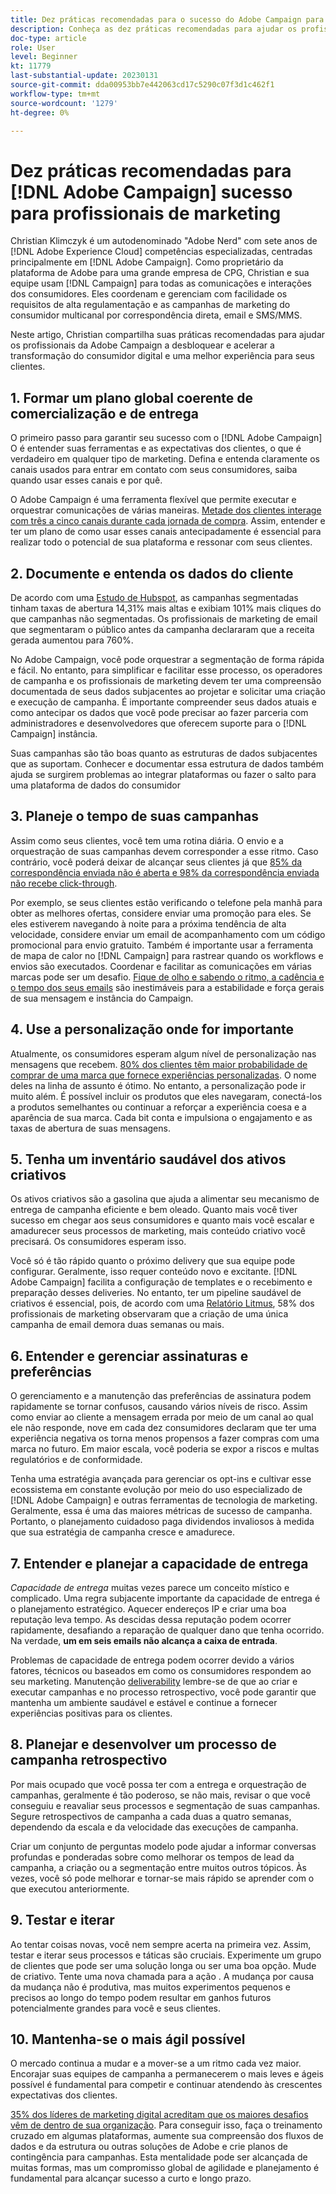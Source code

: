 ```yaml
---
title: Dez práticas recomendadas para o sucesso do Adobe Campaign para profissionais de marketing
description: Conheça as dez práticas recomendadas para ajudar os profissionais da Adobe Campaign a desbloquear e acelerar a transformação do consumidor digital e obter uma melhor experiência para seus clientes.
doc-type: article
role: User
level: Beginner
kt: 11779
last-substantial-update: 20230131
source-git-commit: dda00953bb7e442063cd17c5290c07f3d1c462f1
workflow-type: tm+mt
source-wordcount: '1279'
ht-degree: 0%

---
```



# Dez práticas recomendadas para [!DNL Adobe Campaign] sucesso para profissionais de marketing

Christian Klimczyk é um autodenominado &quot;Adobe Nerd&quot; com sete anos de [!DNL Adobe Experience Cloud] competências especializadas, centradas principalmente em [!DNL Adobe Campaign]. Como proprietário da plataforma de Adobe para uma grande empresa de CPG, Christian e sua equipe usam [!DNL Campaign] para todas as comunicações e interações dos consumidores. Eles coordenam e gerenciam com facilidade os requisitos de alta regulamentação e as campanhas de marketing do consumidor multicanal por correspondência direta, email e SMS/MMS.

Neste artigo, Christian compartilha suas práticas recomendadas para ajudar os profissionais da Adobe Campaign a desbloquear e acelerar a transformação do consumidor digital e uma melhor experiência para seus clientes.


## 1. Formar um plano global coerente de comercialização e de entrega

O primeiro passo para garantir seu sucesso com o [!DNL Adobe Campaign] O é entender suas ferramentas e as expectativas dos clientes, o que é verdadeiro em qualquer tipo de marketing. Defina e entenda claramente os canais usados para entrar em contato com seus consumidores, saiba quando usar esses canais e por quê.

O Adobe Campaign é uma ferramenta flexível que permite executar e orquestrar comunicações de várias maneiras. [Metade dos clientes interage com três a cinco canais durante cada jornada de compra](https://www.mckinsey.com/capabilities/operations/our-insights/redefine-the-omnichannel-approach-focus-on-what-truly-matters). Assim, entender e ter um plano de como usar esses canais antecipadamente é essencial para realizar todo o potencial de sua plataforma e ressonar com seus clientes.

## 2. Documente e entenda os dados do cliente

De acordo com uma [Estudo de Hubspot](https://www.linkedin.com/pulse/customer-segmentation-effective-b2b-business-industry-sabreen), as campanhas segmentadas tinham taxas de abertura 14,31% mais altas e exibiam 101% mais cliques do que campanhas não segmentadas. Os profissionais de marketing de email que segmentaram o público antes da campanha declararam que a receita gerada aumentou para 760%.

No Adobe Campaign, você pode orquestrar a segmentação de forma rápida e fácil. No entanto, para simplificar e facilitar esse processo, os operadores de campanha e os profissionais de marketing devem ter uma compreensão documentada de seus dados subjacentes ao projetar e solicitar uma criação e execução de campanha. É importante compreender seus dados atuais e como antecipar os dados que você pode precisar ao fazer parceria com administradores e desenvolvedores que oferecem suporte para o [!DNL Campaign] instância.

Suas campanhas são tão boas quanto as estruturas de dados subjacentes que as suportam. Conhecer e documentar essa estrutura de dados também ajuda se surgirem problemas ao integrar plataformas ou fazer o salto para uma plataforma de dados do consumidor

## 3. Planeje o tempo de suas campanhas

Assim como seus clientes, você tem uma rotina diária. O envio e a orquestração de suas campanhas devem corresponder a esse ritmo. Caso contrário, você poderá deixar de alcançar seus clientes já que [85% da correspondência enviada não é aberta e 98% da correspondência enviada não recebe click-through](https://www.validity.com/resource-center/state-of-email-2021/).

Por exemplo, se seus clientes estão verificando o telefone pela manhã para obter as melhores ofertas, considere enviar uma promoção para eles. Se eles estiverem navegando à noite para a próxima tendência de alta velocidade, considere enviar um email de acompanhamento com um código promocional para envio gratuito. Também é importante usar a ferramenta de mapa de calor no [!DNL Campaign] para rastrear quando os workflows e envios são executados. Coordenar e facilitar as comunicações em várias marcas pode ser um desafio. [Fique de olho e sabendo o ritmo, a cadência e o tempo dos seus emails](https://experienceleaguecommunities.adobe.com/t5/adobe-campaign-classic-blogs/predictive-send-time-optimization-with-adobe-campaign/ba-p/561554) são inestimáveis para a estabilidade e força gerais de sua mensagem e instância do Campaign.

## 4. Use a personalização onde for importante

Atualmente, os consumidores esperam algum nível de personalização nas mensagens que recebem. [80% dos clientes têm maior probabilidade de comprar de uma marca que fornece experiências personalizadas](https://us.epsilon.com/power-of-me). O nome deles na linha de assunto é ótimo. No entanto, a personalização pode ir muito além. É possível incluir os produtos que eles navegaram, conectá-los a produtos semelhantes ou continuar a reforçar a experiência coesa e a aparência de sua marca. Cada bit conta e impulsiona o engajamento e as taxas de abertura de suas mensagens.

## 5. Tenha um inventário saudável dos ativos criativos

Os ativos criativos são a gasolina que ajuda a alimentar seu mecanismo de entrega de campanha eficiente e bem oleado. Quanto mais você tiver sucesso em chegar aos seus consumidores e quanto mais você escalar e amadurecer seus processos de marketing, mais conteúdo criativo você precisará. Os consumidores esperam isso.

Você só é tão rápido quanto o próximo delivery que sua equipe pode configurar. Geralmente, isso requer conteúdo novo e excitante. [!DNL Adobe Campaign] facilita a configuração de templates e o recebimento e preparação desses deliveries. No entanto, ter um pipeline saudável de criativos é essencial, pois, de acordo com uma [Relatório Litmus](https://www.litmus.com/resources/state-of-email/), 58% dos profissionais de marketing observaram que a criação de uma única campanha de email demora duas semanas ou mais.

## 6. Entender e gerenciar assinaturas e preferências

O gerenciamento e a manutenção das preferências de assinatura podem rapidamente se tornar confusos, causando vários níveis de risco. Assim como enviar ao cliente a mensagem errada por meio de um canal ao qual ele não responde, nove em cada dez consumidores declaram que ter uma experiência negativa os torna menos propensos a fazer compras com uma marca no futuro. Em maior escala, você poderia se expor a riscos e multas regulatórios e de conformidade.

Tenha uma estratégia avançada para gerenciar os opt-ins e cultivar esse ecossistema em constante evolução por meio do uso especializado de [!DNL Adobe Campaign] e outras ferramentas de tecnologia de marketing. Geralmente, essa é uma das maiores métricas de sucesso de campanha. Portanto, o planejamento cuidadoso paga dividendos invaliosos à medida que sua estratégia de campanha cresce e amadurece.

## 7. Entender e planejar a capacidade de entrega

_Capacidade de entrega_ muitas vezes parece um conceito místico e complicado. Uma regra subjacente importante da capacidade de entrega é o planejamento estratégico. Aquecer endereços IP e criar uma boa reputação leva tempo. As descidas dessa reputação podem ocorrer rapidamente, desafiando a reparação de qualquer dano que tenha ocorrido. Na verdade, **um em seis emails não alcança a caixa de entrada**.

Problemas de capacidade de entrega podem ocorrer devido a vários fatores, técnicos ou baseados em como os consumidores respondem ao seu marketing. Manutenção [deliverability](https://business.adobe.com/products/campaign/email-deliverability.html) lembre-se de que ao criar e executar campanhas e no processo retrospectivo, você pode garantir que mantenha um ambiente saudável e estável e continue a fornecer experiências positivas para os clientes.

## 8. Planejar e desenvolver um processo de campanha retrospectivo

Por mais ocupado que você possa ter com a entrega e orquestração de campanhas, geralmente é tão poderoso, se não mais, revisar o que você conseguiu e reavaliar seus processos e segmentação de suas campanhas. Segure retrospectivos de campanha a cada duas a quatro semanas, dependendo da escala e da velocidade das execuções de campanha.

Criar um conjunto de perguntas modelo pode ajudar a informar conversas profundas e ponderadas sobre como melhorar os tempos de lead da campanha, a criação ou a segmentação entre muitos outros tópicos. Às vezes, você só pode melhorar e tornar-se mais rápido se aprender com o que executou anteriormente.

## 9. Testar e iterar

Ao tentar coisas novas, você nem sempre acerta na primeira vez. Assim, testar e iterar seus processos e táticas são cruciais. Experimente um grupo de clientes que pode ser uma solução longa ou ser uma boa opção. Mude de criativo. Tente uma nova chamada para a ação . A mudança por causa da mudança não é produtiva, mas muitos experimentos pequenos e precisos ao longo do tempo podem resultar em ganhos futuros potencialmente grandes para você e seus clientes.

## 10. Mantenha-se o mais ágil possível

O mercado continua a mudar e a mover-se a um ritmo cada vez maior. Encorajar suas equipes de campanha a permanecerem o mais leves e ágeis possível é fundamental para competir e continuar atendendo às crescentes expectativas dos clientes.

[35% dos líderes de marketing digital acreditam que os maiores desafios vêm de dentro de sua organização](https://www.gartner.com/en/newsroom/press-releases/gartner-says-35--of-digital-marketing-leaders-believe-the-bigges). Para conseguir isso, faça o treinamento cruzado em algumas plataformas, aumente sua compreensão dos fluxos de dados e da estrutura ou outras soluções de Adobe e crie planos de contingência para campanhas. Esta mentalidade pode ser alcançada de muitas formas, mas um compromisso global de agilidade e planejamento é fundamental para alcançar sucesso a curto e longo prazo.
